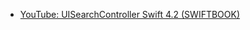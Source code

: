 - [YouTube: UISearchController Swift 4.2 (SWIFTBOOK)](https://www.youtube.com/watch?v=dz5IIzIeBa0&t=1023s)